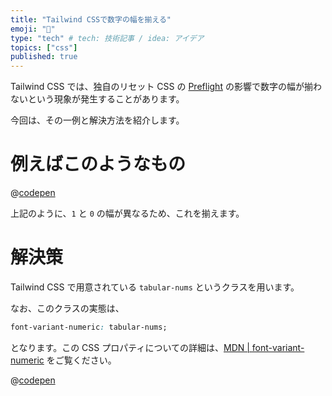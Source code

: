 ```yaml
---
title: "Tailwind CSSで数字の幅を揃える"
emoji: "🔨"
type: "tech" # tech: 技術記事 / idea: アイデア
topics: ["css"]
published: true
---
```


Tailwind CSS では、独自のリセット CSS の [Preflight](https://tailwindcss.com/docs/preflight) の影響で数字の幅が揃わないという現象が発生することがあります。

今回は、その一例と解決方法を紹介します。

# 例えばこのようなもの

@[codepen](https://codepen.io/yuuumiravy/pen/VwXEpmE?open_file=index.html)

上記のように、`1` と `0` の幅が異なるため、これを揃えます。

# 解決策

Tailwind CSS で用意されている `tabular-nums` というクラスを用います。

なお、このクラスの実態は、

```css
font-variant-numeric: tabular-nums;
```

となります。この CSS プロパティについての詳細は、[MDN | font-variant-numeric](https://developer.mozilla.org/ja/docs/Web/CSS/font-variant-numeric) をご覧ください。

@[codepen](https://codepen.io/yuuumiravy/pen/oNqaZZP)
